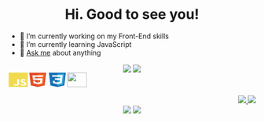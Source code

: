 <h1 align="center">Hi. Good to see you!</h1>

- 🔭 I’m currently working on my Front-End skills
- 🌱 I’m currently learning JavaScript
- 💬 <a href="mailto:estiga27@gmail.com?Subject=Desde%20GitHub">Ask me</a> about anything

<div align="center">
    <img align="center" height="180em" src="https://github-readme-stats.vercel.app/api?username=ezEst6&show_icons=true&theme=chartreuse-dark&include_all_commits=true&count_private=true&hide_border=true&bg_color=0d1117">
    <img align="center" height="200em" src="https://github-readme-stats.vercel.app/api/top-langs/?username=ezEst6&layout=compact&langs_count=7&theme=chartreuse-dark&hide_border=true&bg_color=0d1117">
</div>

<div>
    <img align="left" height="30" width="40" src="https://raw.githubusercontent.com/devicons/devicon/master/icons/javascript/javascript-plain.svg">
    <img align="left" height="30" width="40" src="https://raw.githubusercontent.com/devicons/devicon/master/icons/html5/html5-original.svg">
    <img align="left" height="30" width="40" src="https://raw.githubusercontent.com/devicons/devicon/master/icons/css3/css3-original.svg">
    <img align="left" height="30" width="40" src="https://cdn.jsdelivr.net/gh/devicons/devicon/icons/git/git-plain.svg">
</div>

<br/>

##

<div align="right">
    <a align="right" href="mailto:estiga27@gmail.com?Subject=Desde%20GitHub">
        <img src="https://img.shields.io/badge/Gmail-D14836?style=for-the-badge&logo=gmail&logoColor=white" target="_blank">
    </a>
    <a align="right" href="https://www.linkedin.com/in/ezequiel-estigarribia" target="_blank">
        <img src="https://img.shields.io/badge/-LinkedIn-%230077B5?style=for-the-badge&logo=linkedin&logoColor=white" target="_blank">
    </a>
</div>

<div align="center">
    <img align="center" height="150em" src="https://github-readme-streak-stats.herokuapp.com?user=ezEst6&theme=chartreuse-dark&hide_border=true&background=0d1117">
    <img align="center" height="130em" src="https://github-readme-stats.vercel.app/api/wakatime?username=ezEst&theme=chartreuse-dark&hide_border=true&bg_color=0d1117">
</div>

